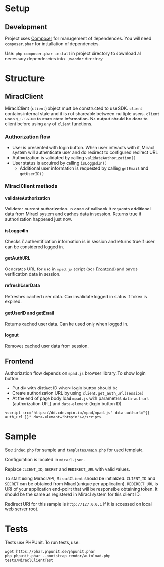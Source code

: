 # Setup

## Development

Project uses [Composer](http://getcomposer.org) for management of dependencies. You will need `composer.phar` for
installation of dependencies.

Use:
`php composer.phar install` in project directory to download all necessary dependencies into `./vendor` directory.

# Structure

## MiraclClient

MiraclClient (`client`) object must be constructed to use SDK. `client` contains internal state and it is not shareable
 between multiple users.  `client` uses `$_SESSION` to store state information. No output should be done to client
 before using any of `client` functions.

### Authorization flow

* User is presented with login button. When user interacts with it, Miracl system will authenticate user and do redirect
to configured redirect URL
* Authorization is validated by calling `validateAuthorization()`
* User status is acquired by calling `isLoggedIn()`
  * Additional user information is requested by calling `getEmail` and `getUserID()`

### MiraclClient methods

#### validateAuthorization

Validates current authorization. In case of callback it requests additional data from Miracl system and caches data in
session. Returns true if authorization happened just now.

#### isLoggedIn

Checks if authentification information is in session and returns true if user can be considered logged in.

#### getAuthURL

Generates URL for use in `mpad.js` script (see [Frontend](#markdown-header-frontend)) and saves verification data in
session.

#### refreshUserData

Refreshes cached user data. Can invalidate logged in status if token is expired.

#### getUserID and getEmail

Returns cached user data. Can be used only when logged in.

#### logout

Removes cached user data from session.

## Frontend

Authorization flow depends on `mpad.js` browser library. To show login button:

* Put div with distinct ID where login button should be
* Create authorization URL by using
`client.get_auth_url(session)`
* At the end of page body load `mpad.js` with parameters `data-authurl`
(authorization URL) and `data-element` (login button ID)

```
<script src="https://dd.cdn.mpin.io/mpad/mpad.js" data-authurl="{{ auth_url }}" data-element="btmpin"></script>
```

# Sample

See `index.php` for sample and `templates/main.php` for used template.

Configuration is located in `miracl.json`.

Replace `CLIENT_ID`, `SECRET` and `REDIRECT_URL` with valid values.

To start using Miracl API, `MiraclClient` should be initialized. `CLIENT_ID` and `SECRET` can be obtained from
Miracl(unique per application). `REDIRECT_URL` is URI of your application end-point that will be responsible obtaining
token. It should be the same as registered in Miracl system for this client ID.

Redirect URI for this sample is `http://127.0.0.1` if it is accessed on local web server root.

# Tests

Tests use PHPUnit. To run tests, use:
```
wget https://phar.phpunit.de/phpunit.phar
php phpunit.phar --bootstrap vendor/autoload.php tests/MiraclClientTest
```